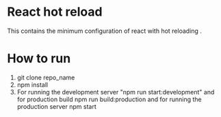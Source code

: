 # React hot reload

This contains the minimum configuration of react with hot reloading .

# How to run

1) git clone repo_name
2) npm install
3) For running the development server "npm run start:development" and for production build npm run build:production and for running the production server npm start
 